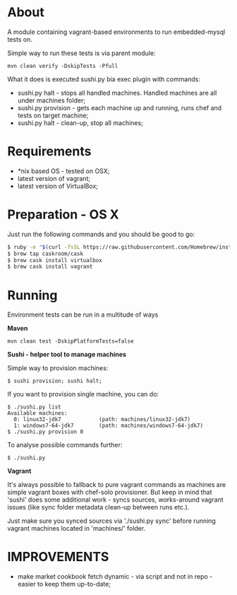 # About
A module containing vagrant-based environments to run embedded-mysql tests on.

Simple way to run these tests is via parent module:
```
mvn clean verify -DskipTests -Pfull
```
What it does is executed sushi.py bia exec plugin with commands:
 - sushi.py halt - stops all handled machines. Handled machines are all under machines folder;
 - sushi.py provision - gets each machine up and running, runs chef and tests on target machine;
 - sushi.py halt - clean-up, stop all machines;

# Requirements
 - *nix based OS - tested on OSX;
 - latest version of vagrant;
 - latest version of VirtualBox;

# Preparation - OS X

Just run the following commands and you should be good to go:

```bash
$ ruby -e "$(curl -fsSL https://raw.githubusercontent.com/Homebrew/install/master/install)"
$ brew tap caskroom/cask
$ brew cask install virtualbox
$ brew cask install vagrant
```

# Running
Environment tests can be run in a multitude of ways

**Maven**
```
mvn clean test -DskipPlatformTests=false
```

**Sushi - helper tool to manage machines**

Simple way to provision machines:
```
$ sushi provision; sushi halt;
```

If you want to provision single machine, you can do:
```
$ ./sushi.py list
Available machines:
  0: linux32-jdk7            (path: machines/linux32-jdk7)
  1: windows7-64-jdk7        (path: machines/windows7-64-jdk7)
$ ./sushi.py provision 0
```

To analyse possible commands further:
```
$ ./sushi.py
```

**Vagrant**

It's always possible to fallback to pure vagrant commands as machines are simple vagrant boxes with chef-solo provisioner. But keep in mind that 'sushi' does some additional work - syncs sources, works-around vagrant issues (like sync folder metadata clean-up between runs etc.).

Just make sure you synced sources via './sushi.py sync' before running vagrant machines located in 'machines/' folder.

# IMPROVEMENTS
 - make market cookbook fetch dynamic - via script and not in repo - easier to keep them up-to-date;
